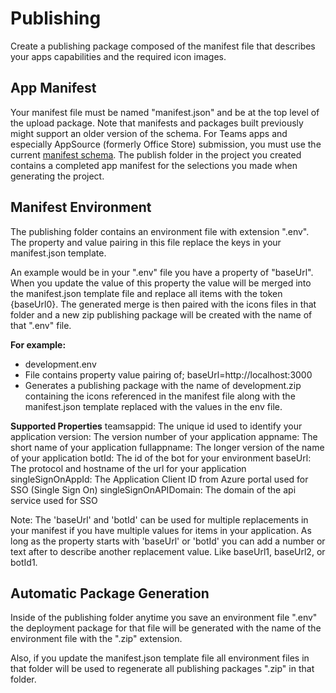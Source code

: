 # Publishing

Create a publishing package composed of the manifest file that describes your apps capabilities and the required icon images.

## App Manifest

Your manifest file must be named "manifest.json" and be at the top level of the upload package. Note that manifests and packages built previously might support an older version of the schema. For Teams apps and especially AppSource (formerly Office Store) submission, you must use the current [manifest schema](https://docs.microsoft.com/en-us/microsoftteams/platform/resources/schema/manifest-schema). The publish folder in the project you created contains a completed app manifest for the selections you made when generating the project.

## Manifest Environment

The publishing folder contains an environment file with extension ".env".  The property and value pairing in this file replace the keys in your manifest.json template.  

An example would be in your ".env" file you have a property of "baseUrl".  When you update the value of this property the value will be merged into the manifest.json template file and replace all items with the token {baseUrl0}.  The generated merge is then paired with the icons files in that folder and a new zip publishing package will be created with the name of that ".env" file.

**For example:**
 - development.env
 - File contains property value pairing of; baseUrl=http://localhost:3000
 - Generates a publishing package with the name of development.zip containing the icons referenced in the manifest file along with the manifest.json template replaced with the values in the env file.

 **Supported Properties**
teamsappid: The unique id used to identify your application
version: The version number of your application
appname: The short name of your application
fullappname: The longer version of the name of your application
botId: The id of the bot for your environment
baseUrl: The protocol and hostname of the url for your application
singleSignOnAppId: The Application Client ID from Azure portal used for SSO (Single Sign On)
singleSignOnAPIDomain: The domain of the api service used for SSO

Note: 
The 'baseUrl' and 'botId' can be used for multiple replacements in your manifest if you have multiple values for items in your application.  As long as the property starts with 'baseUrl' or 'botId' you can add a number or text after to describe another replacement value.  Like baseUrl1, baseUrl2, or botId1.

## Automatic Package Generation

  Inside of the publishing folder anytime you save an environment file ".env" the deployment package for that file will be generated with the name of the environment file with the ".zip" extension.

Also, if you update the manifest.json template file all environment files in that folder will be used to regenerate all publishing packages ".zip" in that folder.
